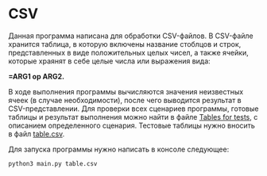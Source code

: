# CSV
Данная программа написана для обработки CSV-файлов. В CSV-файле хранится таблица, в которую включены название стоблцов и строк, представленных в виде положительных целых чисел, а также ячейки, которые храянят в себе целые числа или выражения вида: <p><b>=ARG1 op ARG2.</b><p>В ходе выполнения программы вычисляются значения неизвестных ячеек (в случае необходимости), после чего выводится результат в CSV-представлении.
Для проверки всех сценариев программы, готовые таблицы и результат выполнения можно найти в файле [Tables for tests](https://github.com/Ramb001/CSV/blob/203908edcb762a357552fa62553a9b3318e1276c/Tables%20for%20tests), с описанием определенного сценария. Тестовые таблицы нужно вносить в файл [table.csv](https://github.com/Ramb001/CSV/blob/203908edcb762a357552fa62553a9b3318e1276c/table.csv). 

Для запуска программы нужно написать в консоле следующее:
```
python3 main.py table.csv
```
